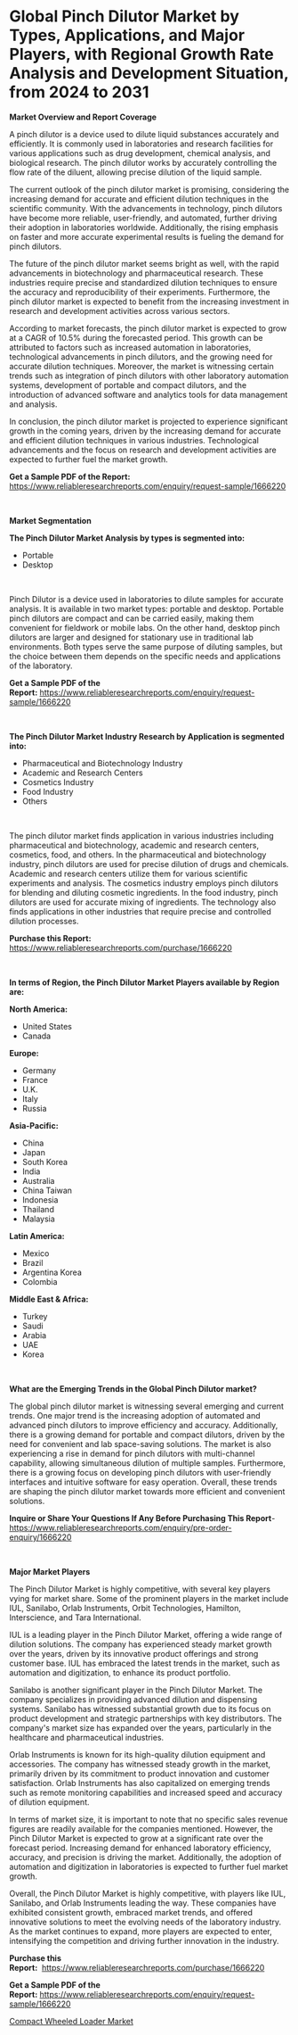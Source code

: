 <p><h1>Global Pinch Dilutor Market by Types, Applications, and Major Players, with Regional Growth Rate Analysis and Development Situation, from 2024 to 2031</h1></p><p><strong>Market Overview and Report Coverage</strong></p>
<p><p>A pinch dilutor is a device used to dilute liquid substances accurately and efficiently. It is commonly used in laboratories and research facilities for various applications such as drug development, chemical analysis, and biological research. The pinch dilutor works by accurately controlling the flow rate of the diluent, allowing precise dilution of the liquid sample.</p><p>The current outlook of the pinch dilutor market is promising, considering the increasing demand for accurate and efficient dilution techniques in the scientific community. With the advancements in technology, pinch dilutors have become more reliable, user-friendly, and automated, further driving their adoption in laboratories worldwide. Additionally, the rising emphasis on faster and more accurate experimental results is fueling the demand for pinch dilutors.</p><p>The future of the pinch dilutor market seems bright as well, with the rapid advancements in biotechnology and pharmaceutical research. These industries require precise and standardized dilution techniques to ensure the accuracy and reproducibility of their experiments. Furthermore, the pinch dilutor market is expected to benefit from the increasing investment in research and development activities across various sectors.</p><p>According to market forecasts, the pinch dilutor market is expected to grow at a CAGR of 10.5% during the forecasted period. This growth can be attributed to factors such as increased automation in laboratories, technological advancements in pinch dilutors, and the growing need for accurate dilution techniques. Moreover, the market is witnessing certain trends such as integration of pinch dilutors with other laboratory automation systems, development of portable and compact dilutors, and the introduction of advanced software and analytics tools for data management and analysis.</p><p>In conclusion, the pinch dilutor market is projected to experience significant growth in the coming years, driven by the increasing demand for accurate and efficient dilution techniques in various industries. Technological advancements and the focus on research and development activities are expected to further fuel the market growth.</p></p>
<p><strong>Get a Sample PDF of the Report:</strong> <a href="https://www.reliableresearchreports.com/enquiry/request-sample/1666220">https://www.reliableresearchreports.com/enquiry/request-sample/1666220</a></p>
<p>&nbsp;</p>
<p><strong>Market Segmentation</strong></p>
<p><strong>The Pinch Dilutor Market Analysis by types is segmented into:</strong></p>
<p><ul><li>Portable</li><li>Desktop</li></ul></p>
<p>&nbsp;</p>
<p><p>Pinch Dilutor is a device used in laboratories to dilute samples for accurate analysis. It is available in two market types: portable and desktop. Portable pinch dilutors are compact and can be carried easily, making them convenient for fieldwork or mobile labs. On the other hand, desktop pinch dilutors are larger and designed for stationary use in traditional lab environments. Both types serve the same purpose of diluting samples, but the choice between them depends on the specific needs and applications of the laboratory.</p></p>
<p><strong>Get a Sample PDF of the Report:</strong>&nbsp;<a href="https://www.reliableresearchreports.com/enquiry/request-sample/1666220">https://www.reliableresearchreports.com/enquiry/request-sample/1666220</a></p>
<p>&nbsp;</p>
<p><strong>The Pinch Dilutor Market Industry Research by Application is segmented into:</strong></p>
<p><ul><li>Pharmaceutical and Biotechnology Industry</li><li>Academic and Research Centers</li><li>Cosmetics Industry</li><li>Food Industry</li><li>Others</li></ul></p>
<p>&nbsp;</p>
<p><p>The pinch dilutor market finds application in various industries including pharmaceutical and biotechnology, academic and research centers, cosmetics, food, and others. In the pharmaceutical and biotechnology industry, pinch dilutors are used for precise dilution of drugs and chemicals. Academic and research centers utilize them for various scientific experiments and analysis. The cosmetics industry employs pinch dilutors for blending and diluting cosmetic ingredients. In the food industry, pinch dilutors are used for accurate mixing of ingredients. The technology also finds applications in other industries that require precise and controlled dilution processes.</p></p>
<p><strong>Purchase this Report:</strong>&nbsp; <a href="https://www.reliableresearchreports.com/purchase/1666220">https://www.reliableresearchreports.com/purchase/1666220</a></p>
<p>&nbsp;</p>
<p><strong>In terms of Region, the Pinch Dilutor Market Players available by Region are:</strong></p>
<p>
    <p> <strong> North America: </strong>
        <ul>
            <li>United States</li>
            <li>Canada</li>
        </ul>
        </p> 
    <p> <strong> Europe: </strong>
        <ul>
            <li>Germany</li>
            <li>France</li>
            <li>U.K.</li>
            <li>Italy</li>
            <li>Russia</li>
        </ul>
        </p> 
    <p> <strong> Asia-Pacific: </strong>
        <ul>
            <li>China</li>
            <li>Japan</li>
            <li>South Korea</li>
            <li>India</li>
            <li>Australia</li>
            <li>China Taiwan</li>
            <li>Indonesia</li>
            <li>Thailand</li>
            <li>Malaysia</li>
        </ul>
        </p> 
    <p> <strong> Latin America: </strong>
        <ul>
            <li>Mexico</li>
            <li>Brazil</li>
            <li>Argentina Korea</li>
            <li>Colombia</li>
        </ul>
        </p> 
    <p> <strong> Middle East & Africa: </strong>
        <ul>
            <li>Turkey</li>
            <li>Saudi</li>
            <li>Arabia</li>
            <li>UAE</li>
            <li>Korea</li>
        </ul>
    </p>
    </p>
<p>&nbsp;</p>
<p><strong>What are the Emerging Trends in the Global Pinch Dilutor market?</strong></p>
<p><p>The global pinch dilutor market is witnessing several emerging and current trends. One major trend is the increasing adoption of automated and advanced pinch dilutors to improve efficiency and accuracy. Additionally, there is a growing demand for portable and compact dilutors, driven by the need for convenient and lab space-saving solutions. The market is also experiencing a rise in demand for pinch dilutors with multi-channel capability, allowing simultaneous dilution of multiple samples. Furthermore, there is a growing focus on developing pinch dilutors with user-friendly interfaces and intuitive software for easy operation. Overall, these trends are shaping the pinch dilutor market towards more efficient and convenient solutions.</p></p>
<p><strong>Inquire or Share Your Questions If Any Before Purchasing This Report</strong>- <a href="https://www.reliableresearchreports.com/enquiry/pre-order-enquiry/1666220">https://www.reliableresearchreports.com/enquiry/pre-order-enquiry/1666220</a></p>
<p>&nbsp;</p>
<p><strong>Major Market Players</strong></p>
<p><p>The Pinch Dilutor Market is highly competitive, with several key players vying for market share. Some of the prominent players in the market include IUL, Sanilabo, Orlab Instruments, Orbit Technologies, Hamilton, Interscience, and Tara International.</p><p>IUL is a leading player in the Pinch Dilutor Market, offering a wide range of dilution solutions. The company has experienced steady market growth over the years, driven by its innovative product offerings and strong customer base. IUL has embraced the latest trends in the market, such as automation and digitization, to enhance its product portfolio.</p><p>Sanilabo is another significant player in the Pinch Dilutor Market. The company specializes in providing advanced dilution and dispensing systems. Sanilabo has witnessed substantial growth due to its focus on product development and strategic partnerships with key distributors. The company's market size has expanded over the years, particularly in the healthcare and pharmaceutical industries.</p><p>Orlab Instruments is known for its high-quality dilution equipment and accessories. The company has witnessed steady growth in the market, primarily driven by its commitment to product innovation and customer satisfaction. Orlab Instruments has also capitalized on emerging trends such as remote monitoring capabilities and increased speed and accuracy of dilution equipment.</p><p>In terms of market size, it is important to note that no specific sales revenue figures are readily available for the companies mentioned. However, the Pinch Dilutor Market is expected to grow at a significant rate over the forecast period. Increasing demand for enhanced laboratory efficiency, accuracy, and precision is driving the market. Additionally, the adoption of automation and digitization in laboratories is expected to further fuel market growth.</p><p>Overall, the Pinch Dilutor Market is highly competitive, with players like IUL, Sanilabo, and Orlab Instruments leading the way. These companies have exhibited consistent growth, embraced market trends, and offered innovative solutions to meet the evolving needs of the laboratory industry. As the market continues to expand, more players are expected to enter, intensifying the competition and driving further innovation in the industry.</p></p>
<p><strong>Purchase this Report:</strong>&nbsp;&nbsp;<a href="https://www.reliableresearchreports.com/purchase/1666220">https://www.reliableresearchreports.com/purchase/1666220</a></p>
<p></p>
<p><strong>Get a Sample PDF of the Report:</strong>&nbsp;<a href="https://www.reliableresearchreports.com/enquiry/request-sample/1666220">https://www.reliableresearchreports.com/enquiry/request-sample/1666220</a></p>
<p><p><a href="https://github.com/jsmusil/Market-Research-Report-List-1/blob/main/compact-wheeled-loader-market.md">Compact Wheeled Loader Market</a></p></p>